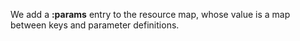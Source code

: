 We add a __:params__ entry to the resource map, whose value is a map between keys and parameter definitions.

